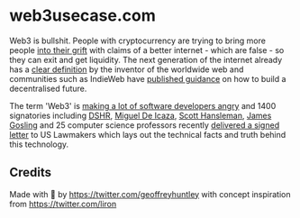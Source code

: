 # web3usecase.com

<p>Web3 is bullshit. People with cryptocurrency are trying to bring more people <a href="http://web3isgoinggreat.com">into their grift</a> with claims of a better internet - which are false - so they can exit and get liquidity. The next generation of the internet already has a <a href="https://en.wikipedia.org/wiki/Semantic_Web">clear definition</a> by the inventor of the worldwide web and communities such as IndieWeb have <a href="https://indieweb.org/POSSE">published guidance</a> on how to build a decentralised future.</p>

<p>The term 'Web3' is <a href="https://www.smh.com.au/business/companies/extortion-why-web3-is-pissing-off-a-lot-of-software-developers-20220516-p5alqd.html">making a lot of software developers angry</a> and 1400 signatories including <a href="https://blog.dshr.org/2022/02/ee380-talk.html">DSHR</a>, <a href="https://en.wikipedia.org/wiki/Miguel_de_Icaza">Miguel De Icaza</a>, <a href="https://www.hanselman.com">Scott Hansleman</a>, <a href="https://en.wikipedia.org/wiki/James_Gosling">James Gosling</a> and 25 computer science professors recently <a href="https://concerned.tech">delivered a signed letter</a> to US Lawmakers which lays out the technical facts and truth behind this technology.</p> 


## Credits

Made with 🧡 by https://twitter.com/geoffreyhuntley with concept inspiration from https://twitter.com/liron
